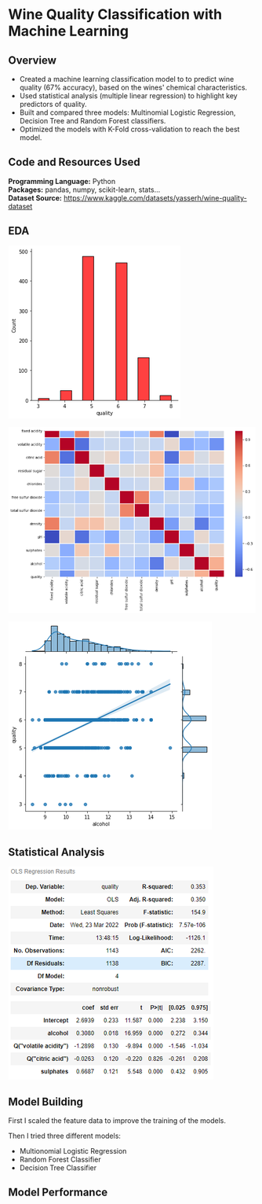 # Wine Quality Classification with Machine Learning

## Overview
* Created a machine learning classification model to to predict wine quality (67% accuracy), based on the wines' chemical characteristics.
* Used statistical analysis (multiple linear regression) to highlight key predictors of quality.
* Built and compared three models: Multinomial Logistic Regression, Decision Tree and Random Forest classifiers.
* Optimized the models with K-Fold cross-validation to reach the best model.

## Code and Resources Used

**Programming Language:** Python  
**Packages:** pandas, numpy, scikit-learn, stats...  
**Dataset Source:** https://www.kaggle.com/datasets/yasserh/wine-quality-dataset

## EDA

![](quality_dist.png)

![](characteristics_heatmap.png)

![](quality_alcohol_reg.png)

## Statistical Analysis

![](multi_regression.PNG)

## Model Building

First I scaled the feature data to improve the training of the models.

Then I tried three different models:
* Multionomial Logistic Regression
* Random Forest Classifier
* Decision Tree Classifier

## Model Performance
